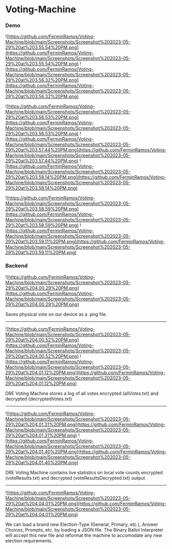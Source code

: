 # Voting-Machine

### Demo
![https://github.com/FerminRamos/Voting-Machine/blob/main/Screenshots/Screenshot%202023-05-29%20at%203.55.54%20PM.png](https://github.com/FerminRamos/Voting-Machine/blob/main/Screenshots/Screenshot%202023-05-29%20at%203.55.54%20PM.png)
![https://github.com/FerminRamos/Voting-Machine/blob/main/Screenshots/Screenshot%202023-05-29%20at%203.56.32%20PM.png](https://github.com/FerminRamos/Voting-Machine/blob/main/Screenshots/Screenshot%202023-05-29%20at%203.56.32%20PM.png)

![https://github.com/FerminRamos/Voting-Machine/blob/main/Screenshots/Screenshot%202023-05-29%20at%203.56.53%20PM.png](https://github.com/FerminRamos/Voting-Machine/blob/main/Screenshots/Screenshot%202023-05-29%20at%203.56.53%20PM.png)
![https://github.com/FerminRamos/Voting-Machine/blob/main/Screenshots/Screenshot%202023-05-29%20at%203.57.44%20PM.png](https://github.com/FerminRamos/Voting-Machine/blob/main/Screenshots/Screenshot%202023-05-29%20at%203.57.44%20PM.png)
![https://github.com/FerminRamos/Voting-Machine/blob/main/Screenshots/Screenshot%202023-05-29%20at%203.58.14%20PM.png](https://github.com/FerminRamos/Voting-Machine/blob/main/Screenshots/Screenshot%202023-05-29%20at%203.58.14%20PM.png)

![https://github.com/FerminRamos/Voting-Machine/blob/main/Screenshots/Screenshot%202023-05-29%20at%203.58.59%20PM.png](https://github.com/FerminRamos/Voting-Machine/blob/main/Screenshots/Screenshot%202023-05-29%20at%203.58.59%20PM.png)
![https://github.com/FerminRamos/Voting-Machine/blob/main/Screenshots/Screenshot%202023-05-29%20at%203.59.11%20PM.png](https://github.com/FerminRamos/Voting-Machine/blob/main/Screenshots/Screenshot%202023-05-29%20at%203.59.11%20PM.png)


### Backend
![https://github.com/FerminRamos/Voting-Machine/blob/main/Screenshots/Screenshot%202023-05-29%20at%204.00.29%20PM.png](https://github.com/FerminRamos/Voting-Machine/blob/main/Screenshots/Screenshot%202023-05-29%20at%204.00.29%20PM.png)

Saves physical vote on our device as a .png file.

- - -

![https://github.com/FerminRamos/Voting-Machine/blob/main/Screenshots/Screenshot%202023-05-29%20at%204.00.52%20PM.png](https://github.com/FerminRamos/Voting-Machine/blob/main/Screenshots/Screenshot%202023-05-29%20at%204.00.52%20PM.png)
![https://github.com/FerminRamos/Voting-Machine/blob/main/Screenshots/Screenshot%202023-05-29%20at%204.01.12%20PM.png](https://github.com/FerminRamos/Voting-Machine/blob/main/Screenshots/Screenshot%202023-05-29%20at%204.01.12%20PM.png)

DRE Voting Machine stores a log of all votes encrypted (allVotes.txt) and decrypted (decryptedVotes.txt)

- - -

![https://github.com/FerminRamos/Voting-Machine/blob/main/Screenshots/Screenshot%202023-05-29%20at%204.01.31%20PM.png](https://github.com/FerminRamos/Voting-Machine/blob/main/Screenshots/Screenshot%202023-05-29%20at%204.01.31%20PM.png)
![https://github.com/FerminRamos/Voting-Machine/blob/main/Screenshots/Screenshot%202023-05-29%20at%204.01.40%20PM.png](https://github.com/FerminRamos/Voting-Machine/blob/main/Screenshots/Screenshot%202023-05-29%20at%204.01.40%20PM.png)

DRE Voting Machine contains live statistics on local vote counts encrypted (voteResults.txt) and decrypted (voteResultsDecrypted.txt) output

- - -
![https://github.com/FerminRamos/Voting-Machine/blob/main/Screenshots/Screenshot%202023-05-29%20at%204.04.01%20PM.png](https://github.com/FerminRamos/Voting-Machine/blob/main/Screenshots/Screenshot%202023-05-29%20at%204.04.01%20PM.png)

We can load a brand new Election-Type (General, Primary, etc.), Answer Choices, Prompts, etc. by loading a JSON file. The Binary Ballot Interpreter will accept this 
new file and reformat the machine to accomodate any new election requirements. 
